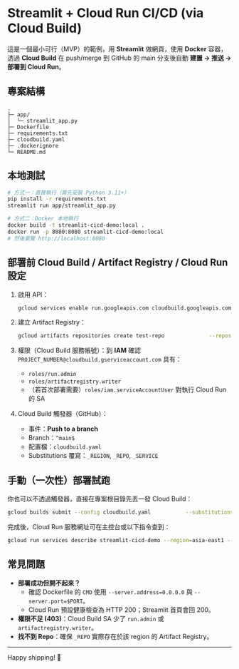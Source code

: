 # Streamlit + Cloud Run CI/CD (via Cloud Build)

這是一個最小可行（MVP）的範例，用 **Streamlit** 做網頁，使用 **Docker** 容器，透過 **Cloud Build** 在 push/merge 到 GitHub 的 main 分支後自動 **建置 → 推送 → 部署到 Cloud Run**。

## 專案結構

```text
.
├─ app/
│  └─ streamlit_app.py
├─ Dockerfile
├─ requirements.txt
├─ cloudbuild.yaml
├─ .dockerignore
└─ README.md
```

## 本地測試

```bash
# 方式一：直接執行（需先安裝 Python 3.11+）
pip install -r requirements.txt
streamlit run app/streamlit_app.py

# 方式二：Docker 本地執行
docker build -t streamlit-cicd-demo:local .
docker run -p 8080:8080 streamlit-cicd-demo:local
# 然後瀏覽 http://localhost:8080
```

## 部署前 Cloud Build / Artifact Registry / Cloud Run 設定

1. 啟用 API：
   ```bash
   gcloud services enable run.googleapis.com cloudbuild.googleapis.com artifactregistry.googleapis.com
   ```

2. 建立 Artifact Registry：
   ```bash
   gcloud artifacts repositories create test-repo              --repository-format=docker              --location=asia-east1              --description="Docker repo for CI/CD demo"
   ```

3. 權限（Cloud Build 服務帳號）：到 **IAM** 確認 `PROJECT_NUMBER@cloudbuild.gserviceaccount.com` 具有：
   - `roles/run.admin`
   - `roles/artifactregistry.writer`
   - （若首次部署需要）`roles/iam.serviceAccountUser` 對執行 Cloud Run 的 SA

4. Cloud Build 觸發器（GitHub）：
   - 事件：**Push to a branch**
   - Branch：`^main$`
   - 配置檔：`cloudbuild.yaml`
   - Substitutions 覆寫：`_REGION`, `_REPO`, `_SERVICE`

## 手動（一次性）部署試跑

你也可以不透過觸發器，直接在專案根目錄先丟一發 Cloud Build：
```bash
gcloud builds submit --config cloudbuild.yaml           --substitutions _REGION=asia-east1,_REPO=test-repo,_SERVICE=streamlit-cicd-demo
```

完成後，Cloud Run 服務網址可在主控台或以下指令查到：
```bash
gcloud run services describe streamlit-cicd-demo --region=asia-east1 --format='value(status.url)'
```

## 常見問題

- **部署成功但開不起來？**
  - 確認 Dockerfile 的 `CMD` 使用 `--server.address=0.0.0.0` 與 `--server.port=$PORT`。
  - Cloud Run 預設健康檢查為 HTTP 200；Streamlit 首頁會回 200。
- **權限不足 (403)**：Cloud Build SA 少了 `run.admin` 或 `artifactregistry.writer`。
- **找不到 Repo**：確保 `_REPO` 實際存在於該 region 的 Artifact Registry。

---
Happy shipping! 🚀
